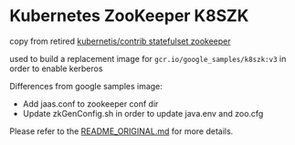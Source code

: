 # Kubernetes ZooKeeper K8SZK

copy from retired [kubernetis/contrib statefulset zookeeper](https://github.com/kubernetes-retired/contrib/tree/master/statefulsets/zookeeper) 

used to build a replacement image for `gcr.io/google_samples/k8szk:v3` in order to enable kerberos

Differences from google samples image:

* Add jaas.conf to zookeeper conf dir 
* Update zkGenConfig.sh in order to update java.env and zoo.cfg


Please refer to the [README_ORIGINAL.md]() for more details.
